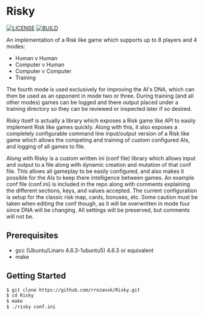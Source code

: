 # Risky

[![LICENSE](https://img.shields.io/badge/LICENSE-MIT-green.svg)](https://github.com/rrozansk/Risky/blob/master/LICENSE.txt) [![BUILD](https://img.shields.io/badge/BUILD-IN-DEV-yellow.svg)]()

An implementation of a Risk like game which supports up to 8 players and 4 modes:
- Human v Human
- Computer v Human
- Computer v Computer
- Training

The fourth mode is used exclusively for improving the AI's DNA, which can then 
be used as an opponent in mode two or three. During training (and all other modes)
games can be logged and there output placed under a training directory so they 
can be reviewed or inspected later if so desired.

Risky itself is actually a library which exposes a Risk game like API to
easily implement Risk like games quickly. Along with this, it also exposes a
completely configurable command line input/output version of a Risk like game
which allows the competing and training of custom configured AIs, and logging
of all games to file.

Along with Risky is a custom written ini (conf file) library which allows input
and output to a file along with dynamic creation and mutation of that conf file.
This allows all gameplay to be easily configured, and also makes it possible for
the AIs to keep there intelligence between games. An example conf file (conf.ini)
is included in the repo along with comments explaining the different sections,
keys, and values accepted. The current configuration is setup for the classic 
risk map, cards, bonuses, etc. Some caution must be taken when editing the conf
though, as it will be overwritten in mode four since DNA will be changing. All
settings will be preserved, but comments will not be.

## Prerequisites
- gcc (Ubuntu/Linaro 4.6.3-1ubuntu5) 4.6.3 or equivalent
- make

## Getting Started
```sh
$ git clone https://github.com/rrozansk/Risky.git
$ cd Risky
$ make
$ ./risky conf.ini
```
